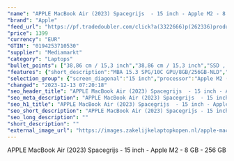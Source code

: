 ```yaml
---
"name": "APPLE MacBook Air (2023) Spacegrijs  - 15 inch - Apple M2 - 8 GB - 256 GB"
"brand": "Apple"
"feed_url": "https://pf.tradedoubler.com/click?a(3322666)p(262336)product(50617-1765028)ttid(3)url(https%3A%2F%2Fwww.mediamarkt.nl%2Fnl%2Fproduct%2F_apple-macbook-air-2023-spacegrijs-15-inch-apple-m2-8-gb-256-gb-1765028.html%3Futm_source%3Dtradedoubler%26utm_medium%3Daff-comparison%26utm_term%3D1765028)"
"price": 1399
"currency": "EUR"
"GTIN": "0194253710530"
"supplier": "Mediamarkt"
"category": "Laptops"
"bullet_points": ["38,86 cm / 15,3 inch","38,86 cm / 15,3 inch","SSD , 256 GB","1x MagSafe 3-oplaadpoort, 2x Thunderbolt-aansluitingen, 1x hoofdtelefoon-/microfooncombo (3.5mm), USB 4, USB 3.1","Lithium-polymeer","34.04 cm x 1.15 cm x 23.76 cm /"]
"features": {"short_description":"MBA 15.3 SPG/10C GPU/8GB/256GB-NLD","memory_size":"8 GB","scope_of_delivery":"1x Apple MacBook Air, 1x USB-C-lichtnetadapter (30W), 1x USB-C-naar-MagSafe 3-kabel (2m)","additional_update_information":"Voor zover op de afbeeldingen apps worden getoond, geldt dat MediaMarkt niet kan garanderen dat de apps tijdens de volledige levensduur van het product goed zullen blijven functioneren. Dit hangt af van het beleid van de fabrikant.","bluetooth":"Ja","processor":"Apple M2","panel_type":"IPS (In-Plane Switching)","number_of_processor_cores":"8","resolution":"2880 x 1864","battery_type":"Lithium-polymeer","screen_diagonal_cm_inch":"38,86 cm / 15,3 inch","screen_diagonal_inches":"15 inch","product_introduction_date":"2023-06-13","height":"1,15 cm","processor_model":"M-Series","integrated_mike":"Ja","speakers":"Ja","weight":"1,5 kg","manufacturer_part_number":"MQKP3N/A","convertibility":"Vast scherm","product_depth":"23,76 cm","model_year":"2023","shipping_costs":"0.00","screen_type":"Liquid Retina","product_manufacturer":"APPLE","wlan_standards":"WiFi 6 (802.11AX)","depth":"23,76 cm","delivery_time":"1","bluetooth_version":"5.3","battery_life":"18 uur","product_height":"1,15 cm","color":"Grijs","product_type":"Laptop","brightness":"500 cd/m²","connections":"1x MagSafe 3-oplaadpoort, 2x Thunderbolt-aansluitingen, 1x hoofdtelefoon-/microfooncombo (3.5mm), USB 4, USB 3.1","type_of_1_hard_disk":"SSD","capacity_of_1_hard_disk":"256 GB","hard_disk_1":"SSD , 256 GB","front_camera":"Ja","processor_brand":"Apple","screen_diagonal_cm":"38,86 cm","integrated_webcam":"Ja","update_policy":"Onbekend","wlan":"Ja","ram_type":"DDR4","dimensions_weight":"34.04 cm x 1.15 cm x 23.76 cm /","previous_price":"","warranty_note":"Geen aanvullende garantie-informatie","product_width":"34,04 cm","special_features":"Nee","manufacturer_supported_software_updates":"Ja","total_storage_space":"256 GB","operating_system":"MacOS"}
"selection_group": {"screen_diagonal":"15 inch","processor":"Apple M2 (2023)","changed_price_past_3_days":false,"product_family":"MacBook Air"}
"changed": "2023-12-13 07:20:18"
"seo_header_title": "APPLE MacBook Air (2023) Spacegrijs  - 15 inch - Apple M2 - 8 GB - 256 GB"
"seo_meta_description": "APPLE MacBook Air (2023) Spacegrijs  - 15 inch - Apple M2 - 8 GB - 256 GB"
"seo_h1_title": "APPLE MacBook Air (2023) Spacegrijs  - 15 inch - Apple M2 - 8 GB - 256 GB"
"seo_short_description": "APPLE MacBook Air (2023) Spacegrijs - 15 inch - Apple M2 - 8 GB - 256 GB."
"seo_long_description": ""
"short_description": ""
"external_image_url": "https://images.zakelijkelaptopkopen.nl/apple-macbook-air-2023-spacegrijs-15-inch-apple-m2-8-gb-256-gb-1765028.webp"
---
```


APPLE MacBook Air (2023) Spacegrijs  - 15 inch - Apple M2 - 8 GB - 256 GB